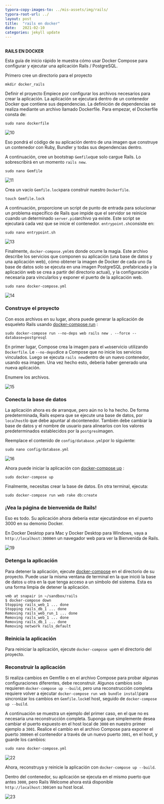 ```yaml
---
typora-copy-images-to: ../mis-assets/img/rails/
typora-root-url: ../
layout: post
title:  "rails en docker"
date:   2021-02-10
categories: jekyll update
---
```


##

**RAILS EN DOCKER**

Esta guía de inicio rápido le muestra cómo usar Docker Compose para configurar y ejecutar una aplicación Rails / PostgreSQL.

Primero cree un directorio para el proyecto

```
mkdir docker_rails
```

Definir el proyecto 
Empiece por configurar los archivos necesarios para crear la aplicación. La aplicación se ejecutará dentro de un contenedor Docker que contiene sus dependencias. La definición de dependencias se realiza mediante un archivo llamado Dockerfile. Para empezar, el Dockerfile consta de:

```
sudo nano dockerfile
```

![10](/mis-assets/img/rails/10.png)

Eso pondrá el código de su aplicación dentro de una imagen que construye un contenedor con Ruby, Bundler y todas sus dependencias dentro.

A continuación, cree un bootstrap `Gemfile`que solo cargue Rails. Lo sobrescribirá en un momento `rails new`.

```
sudo nano Gemfile
```

![11](/mis-assets/img/rails/11.png)



Crea un vacío `Gemfile.lock`para construir nuestro `Dockerfile`.

```
touch Gemfile.lock
```

A continuación, proporcione un script de punto de entrada para solucionar un problema específico de Rails que impide que el servidor se reinicie cuando un determinado `server.pid`archivo ya existe. Este script se ejecutará cada vez que se inicie el contenedor. `entrypoint.sh`consiste en:



```
sudo nano entrypoint.sh
```

![13](/mis-assets/img/rails/13.png)

Finalmente, `docker-compose.yml`es donde ocurre la magia. Este archivo describe los servicios que componen su aplicación (una base de datos y una aplicación web), cómo obtener la imagen de Docker de cada uno (la base de datos solo se ejecuta en una imagen PostgreSQL prefabricada y la aplicación web se crea a partir del directorio actual), y la configuración necesaria para vincularlos y exponer el puerto de la aplicación web.

```
sudo nano docker-compose.yml
```

![14](/mis-assets/img/rails/14.png)



### Construye el proyecto 

Con esos archivos en su lugar, ahora puede generar la aplicación de esqueleto Rails usando [docker-compose run](https://docs.docker.com/compose/reference/run/) :

```
sudo docker-compose run --no-deps web rails new . --force --database=postgresql
```



En primer lugar, Compose crea la imagen para el `web`servicio utilizando `Dockerfile`. Le `--no-deps`dice a Compose que no inicie los servicios vinculados. Luego se ejecuta `rails new`dentro de un nuevo contenedor, usando esa imagen. Una vez hecho esto, debería haber generado una nueva aplicación.

Enumere los archivos.

![15](/mis-assets/img/rails/15.png)



### Conecta la base de datos 

La aplicación ahora es de arranque, pero aún no lo ha hecho. De forma predeterminada, Rails espera que se ejecute una base de datos, por `localhost`lo que debe apuntar al `db`contenedor. También debe cambiar la base de datos y el nombre de usuario para alinearlos con los valores predeterminados establecidos por la `postgres`imagen.

Reemplace el contenido de `config/database.yml`por lo siguiente:



```
sudo nano config/database.yml
```

![16](/mis-assets/img/rails/16.png)



Ahora puede iniciar la aplicación con [docker-compose up](https://docs.docker.com/compose/reference/up/) :



```
sudo docker-compose up
```



Finalmente, necesitas crear la base de datos. En otra terminal, ejecuta:



```
sudo docker-compose run web rake db:create
```



### ¡Vea la página de bienvenida de Rails! 

Eso es todo. Su aplicación ahora debería estar ejecutándose en el puerto 3000 en su demonio Docker.

En Docker Desktop para Mac y Docker Desktop para Windows, vaya a `http://localhost:3000`en un navegador web para ver la Bienvenida de Rails.



![19](/mis-assets/img/rails/19.png)



### Detenga la aplicación 

Para detener la aplicación, ejecute [docker-compose](https://docs.docker.com/compose/reference/down/) en el directorio de su proyecto. Puede usar la misma ventana de terminal en la que inició la base de datos u otra en la que tenga acceso a un símbolo del sistema. Esta es una forma limpia de detener la aplicación.

```none
vmb at snapair in ~/sandbox/rails
$ docker-compose down
Stopping rails_web_1 ... done
Stopping rails_db_1 ... done
Removing rails_web_run_1 ... done
Removing rails_web_1 ... done
Removing rails_db_1 ... done
Removing network rails_default
```

### Reinicia la aplicación 

Para reiniciar la aplicación, ejecute `docker-compose up`en el directorio del proyecto.

### Reconstruir la aplicación 

Si realiza cambios en Gemfile o en el archivo Compose para probar algunas configuraciones diferentes, debe reconstruir. Algunos cambios solo requieren `docker-compose up --build`, pero una reconstrucción completa requiere volver a ejecutar `docker-compose run web bundle install`para sincronizar los cambios en `Gemfile.lock`el host, seguido de `docker-compose up --build`.

A continuación se muestra un ejemplo del primer caso, en el que no es necesaria una reconstrucción completa. Suponga que simplemente desea cambiar el puerto expuesto en el host local de `3000` en nuestro primer ejemplo a `3001`. Realice el cambio en el archivo Compose para exponer el puerto `3000`en el contenedor a través de un nuevo puerto `3001`, en el host, y guarde los cambios:

```
sudo nano docker-compose.yml
```

![22](/mis-assets/img/rails/22.png)



Ahora, reconstruya y reinicie la aplicación con `docker-compose up --build`.

Dentro del contenedor, su aplicación se ejecuta en el mismo puerto que antes `3000`, pero Rails Welcome ahora está disponible `http://localhost:3001`en su host local.

![23](/mis-assets/img/rails/23.png)